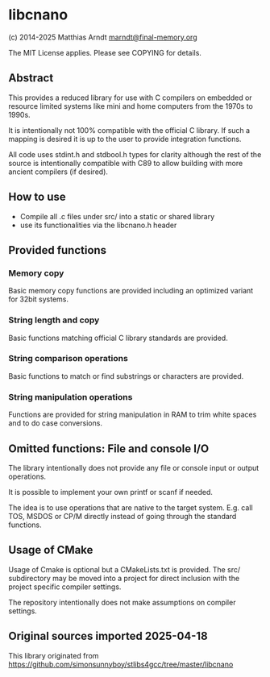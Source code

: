 # libcnano

(c) 2014-2025 Matthias Arndt <marndt@final-memory.org>

The MIT License applies. Please see COPYING for details.

## Abstract

This provides a reduced library for use with C compilers on embedded or 
resource limited systems like mini and home computers from the 1970s to 1990s.

It is intentionally not 100% compatible with the official C library.
If such a mapping is desired it is up to the user to provide integration
functions.

All code uses stdint.h and stdbool.h types for clarity although the rest of
the source is intentionally compatible with C89 to allow building with more
ancient compilers (if desired).

## How to use

- Compile all .c files under src/ into a static or shared library
- use its functionalities via the libcnano.h header

## Provided functions

### Memory copy

Basic memory copy functions are provided including an optimized variant for
32bit systems.

### String length and copy

Basic functions matching official C library standards are provided.

### String comparison operations

Basic functions to match or find substrings or characters are provided.

### String manipulation operations

Functions are provided for string manipulation in RAM to trim white spaces
and to do case conversions.

## Omitted functions: File and console I/O

The library intentionally does not provide any file or console input or
output operations.

It is possible to implement your own printf or scanf if needed.

The idea is to use operations that are native to the target system.
E.g. call TOS, MSDOS or CP/M directly instead of going through the standard
functions.

## Usage of CMake

Usage of Cmake is optional but a CMakeLists.txt is provided.
The src/ subdirectory may be moved into a project for direct inclusion with
the project specific compiler settings.

The repository intentionally does not make assumptions on compiler settings.

## Original sources imported 2025-04-18

This library originated from 
https://github.com/simonsunnyboy/stlibs4gcc/tree/master/libcnano
